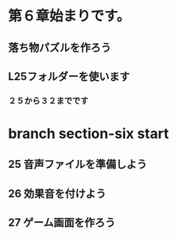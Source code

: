 # 第６章始まりです。
## 落ち物パズルを作ろう
## L25フォルダーを使います
### ２５から３２までです
# branch section-six start
## 25 音声ファイルを準備しよう
## 26 効果音を付けよう
## 27 ゲーム画面を作ろう
